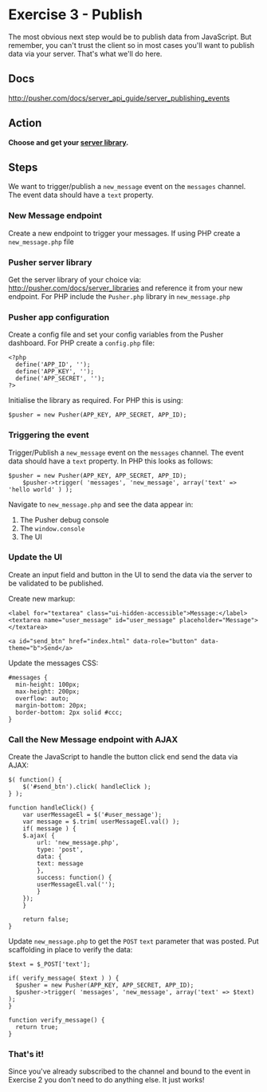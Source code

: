 # Exercise 3 - Publish

The most obvious next step would be to publish data from JavaScript. But remember, you can't trust the client so in most cases you'll want to publish data via your server. That's what we'll do here.

## Docs

<http://pusher.com/docs/server_api_guide/server_publishing_events>

## Action

**Choose and get your [server library](http://pusher.com/docs/server_libraries).**

## Steps

We want to trigger/publish a `new_message` event on the `messages` channel. The event data should have a `text` property.

### New Message endpoint

Create a new endpoint to trigger your messages. If using PHP create a `new_message.php` file

### Pusher server library

Get the server library of your choice via: <http://pusher.com/docs/server_libraries> and reference it from your new endpoint. For PHP include the `Pusher.php` library in `new_message.php`

### Pusher app configuration

Create a config file and set your config variables from the Pusher dashboard. For PHP create a `config.php` file:
   
    <?php
      define('APP_ID', '');
      define('APP_KEY', '');
      define('APP_SECRET', '');
    ?>
   
Initialise the library as required. For PHP this is using:
   
    $pusher = new Pusher(APP_KEY, APP_SECRET, APP_ID);

### Triggering the event
         
Trigger/Publish a `new_message` event on the `messages` channel. The event data should have a `text` property. In PHP this looks as follows:
   
  	$pusher = new Pusher(APP_KEY, APP_SECRET, APP_ID);
		$pusher->trigger( 'messages', 'new_message', array('text' => 'hello world' ) );
   
Navigate to `new_message.php` and see the data appear in:

1. The Pusher debug console
2. The `window.console`
3. The UI

### Update the UI
     
Create an input field and button in the UI to send the data via the server to be validated to be published.

Create new markup:
  
    <label for="textarea" class="ui-hidden-accessible">Message:</label>
    <textarea name="user_message" id="user_message" placeholder="Message"></textarea>
    
    <a id="send_btn" href="index.html" data-role="button" data-theme="b">Send</a>     

Update the messages CSS:
    
    #messages {
      min-height: 100px;
      max-height: 200px;
      overflow: auto;
      margin-bottom: 20px;
      border-bottom: 2px solid #ccc;
    }

### Call the New Message endpoint with AJAX    
      
Create the JavaScript to handle the button click end send the data via AJAX:
  
    $( function() {
        $('#send_btn').click( handleClick );    
    } );
        
    function handleClick() {  
        var userMessageEl = $('#user_message');
        var message = $.trim( userMessageEl.val() );
        if( message ) {
        $.ajax( {
            url: 'new_message.php',
            type: 'post',
            data: {
            text: message
            },
            success: function() {
            userMessageEl.val('');
            }
        });
        }
        
        return false;
    }
    
Update `new_message.php` to get the `POST` `text` parameter that was posted. Put scaffolding in place to verify the data:
  
    $text = $_POST['text'];

    if( verify_message( $text ) ) {
      $pusher = new Pusher(APP_KEY, APP_SECRET, APP_ID);
      $pusher->trigger( 'messages', 'new_message', array('text' => $text) );
    }

    function verify_message() {
      return true;
    }

### That's it!

Since you've already subscribed to the channel and bound to the event in Exercise 2 you don't need to do anything else. It just works!